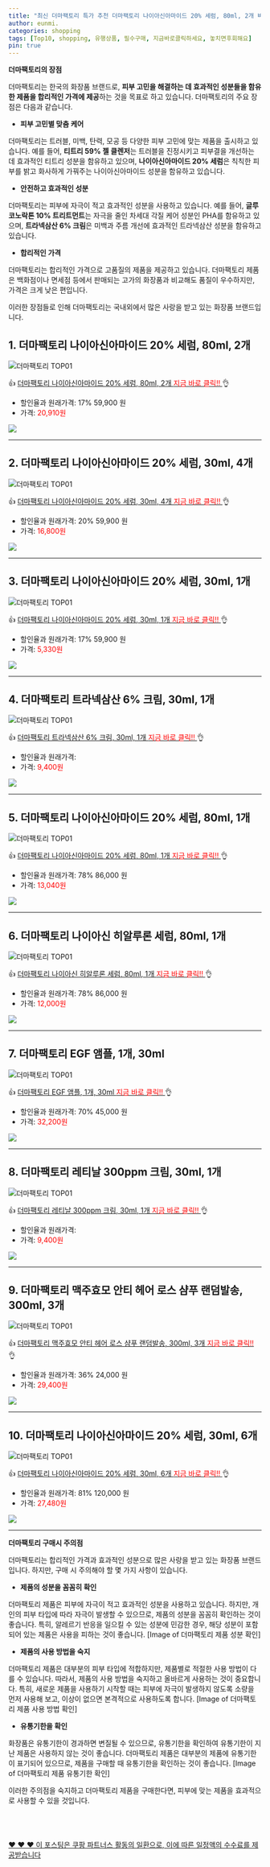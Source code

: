```yaml
---
title: "최신 더마팩토리 특가 추천 더마팩토리 나이아신아마이드 20% 세럼, 80ml, 2개 비교 장점"
author: eunmi.
categories: shopping
tags: [Top10, shopping, 유행상품, 필수구매, 지금바로클릭하세요, 놓치면후회해요]
pin: true
---
```

**더마팩토리의 장점**

더마팩토리는 한국의 화장품 브랜드로, **피부 고민을 해결하는 데 효과적인 성분들을 함유한 제품을 합리적인 가격에 제공**하는 것을 목표로 하고 있습니다. 더마팩토리의 주요 장점은 다음과 같습니다.

* **피부 고민별 맞춤 케어**

더마팩토리는 트러블, 미백, 탄력, 모공 등 다양한 피부 고민에 맞는 제품을 출시하고 있습니다. 예를 들어, **티트리 59% 젤 클렌저**는 트러블을 진정시키고 피부결을 개선하는 데 효과적인 티트리 성분을 함유하고 있으며, **나이아신아마이드 20% 세럼**은 칙칙한 피부를 밝고 화사하게 가꿔주는 나이아신아마이드 성분을 함유하고 있습니다.

* **안전하고 효과적인 성분**

더마팩토리는 피부에 자극이 적고 효과적인 성분을 사용하고 있습니다. 예를 들어, **글루코노락톤 10% 트리트먼트**는 자극을 줄인 차세대 각질 케어 성분인 PHA를 함유하고 있으며, **트라넥삼산 6% 크림**은 미백과 주름 개선에 효과적인 트라넥삼산 성분을 함유하고 있습니다.

* **합리적인 가격**

더마팩토리는 합리적인 가격으로 고품질의 제품을 제공하고 있습니다. 더마팩토리 제품은 백화점이나 면세점 등에서 판매되는 고가의 화장품과 비교해도 품질이 우수하지만, 가격은 크게 낮은 편입니다.

이러한 장점들로 인해 더마팩토리는 국내외에서 많은 사랑을 받고 있는 화장품 브랜드입니다.

   

## 1. 더마팩토리 나이아신아마이드 20% 세럼, 80ml, 2개

![더마팩토리 TOP01](https://thumbnail6.coupangcdn.com/thumbnails/remote/230x230ex/image/vendor_inventory/7643/736916e90d5967f1e88a0e2d761b1c178eee6e1f34c1dc309449d44cd960.jpg)


👍 [더마팩토리 나이아신아마이드 20% 세럼, 80ml, 2개 <font color=red> 지금 바로 클릭!! </font> ](https://link.coupang.com/re/AFFSDP?lptag=AF3617701&subid=GithubCoopas&pageKey=7166913299&traceid=V0-153&itemId=19665434406&vendorItemId=85201751679) 👌 


- 할인율과 원래가격: 17%  59,900   원
- 가격: <span style='color:red'>20,910원</span>

[![](/discount_price.png)](https://link.coupang.com/re/AFFSDP?lptag=AF3617701&subid=GithubCoopas&pageKey=7166913299&traceid=V0-153&itemId=19665434406&vendorItemId=85201751679)

---


   

## 2. 더마팩토리 나이아신아마이드 20% 세럼, 30ml, 4개

![더마팩토리 TOP01](https://thumbnail6.coupangcdn.com/thumbnails/remote/230x230ex/image/retail/images/d0fba2aa-e883-481b-8309-084405d7fc1e3479617347502391133.png)


👍 [더마팩토리 나이아신아마이드 20% 세럼, 30ml, 4개 <font color=red> 지금 바로 클릭!! </font> ](https://link.coupang.com/re/AFFSDP?lptag=AF3617701&subid=GithubCoopas&pageKey=7166913299&traceid=V0-153&itemId=19665433011&vendorItemId=86771111394) 👌 


- 할인율과 원래가격: 20%  59,900   원
- 가격: <span style='color:red'>16,800원</span>

[![](/discount_price.png)](https://link.coupang.com/re/AFFSDP?lptag=AF3617701&subid=GithubCoopas&pageKey=7166913299&traceid=V0-153&itemId=19665433011&vendorItemId=86771111394)

---


   

## 3. 더마팩토리 나이아신아마이드 20% 세럼, 30ml, 1개

![더마팩토리 TOP01](https://thumbnail9.coupangcdn.com/thumbnails/remote/230x230ex/image/retail/images/2023/07/12/16/4/ac706e97-c6dd-4d65-97db-7645ca703c1b.jpg)


👍 [더마팩토리 나이아신아마이드 20% 세럼, 30ml, 1개 <font color=red> 지금 바로 클릭!! </font> ](https://link.coupang.com/re/AFFSDP?lptag=AF3617701&subid=GithubCoopas&pageKey=7166913299&traceid=V0-153&itemId=20231715269&vendorItemId=86558092017) 👌 


- 할인율과 원래가격: 17%  59,900   원
- 가격: <span style='color:red'>5,330원</span>

[![](/discount_price.png)](https://link.coupang.com/re/AFFSDP?lptag=AF3617701&subid=GithubCoopas&pageKey=7166913299&traceid=V0-153&itemId=20231715269&vendorItemId=86558092017)

---


   

## 4. 더마팩토리 트라넥삼산 6% 크림, 30ml, 1개

![더마팩토리 TOP01](https://thumbnail8.coupangcdn.com/thumbnails/remote/230x230ex/image/retail/images/2023/07/12/16/4/1fa66692-c85a-4c7f-91db-415f64757725.jpg)


👍 [더마팩토리 트라넥삼산 6% 크림, 30ml, 1개 <font color=red> 지금 바로 클릭!! </font> ](https://link.coupang.com/re/AFFSDP?lptag=AF3617701&subid=GithubCoopas&pageKey=6310021631&traceid=V0-153&itemId=13092578131&vendorItemId=86557622944) 👌 


- 할인율과 원래가격: 
- 가격: <span style='color:red'>9,400원</span>

[![](/discount_price.png)](https://link.coupang.com/re/AFFSDP?lptag=AF3617701&subid=GithubCoopas&pageKey=6310021631&traceid=V0-153&itemId=13092578131&vendorItemId=86557622944)

---


   

## 5. 더마팩토리 나이아신아마이드 20% 세럼, 80ml, 1개

![더마팩토리 TOP01](https://thumbnail8.coupangcdn.com/thumbnails/remote/230x230ex/image/retail/images/2023/07/18/12/6/07877987-c330-438f-95ec-4b0a64a18acc.jpg)


👍 [더마팩토리 나이아신아마이드 20% 세럼, 80ml, 1개 <font color=red> 지금 바로 클릭!! </font> ](https://link.coupang.com/re/AFFSDP?lptag=AF3617701&subid=GithubCoopas&pageKey=7166913299&traceid=V0-153&itemId=19504204117&vendorItemId=86613261356) 👌 


- 할인율과 원래가격: 78%  86,000   원
- 가격: <span style='color:red'>13,040원</span>

[![](/discount_price.png)](https://link.coupang.com/re/AFFSDP?lptag=AF3617701&subid=GithubCoopas&pageKey=7166913299&traceid=V0-153&itemId=19504204117&vendorItemId=86613261356)

---


   

## 6. 더마팩토리 나이아신 히알루론 세럼, 80ml, 1개

![더마팩토리 TOP01](https://thumbnail9.coupangcdn.com/thumbnails/remote/230x230ex/image/retail/images/2023/07/12/15/6/8f24818d-1545-4e95-ac79-1dd32c7186ee.jpg)


👍 [더마팩토리 나이아신 히알루론 세럼, 80ml, 1개 <font color=red> 지금 바로 클릭!! </font> ](https://link.coupang.com/re/AFFSDP?lptag=AF3617701&subid=GithubCoopas&pageKey=7460977660&traceid=V0-153&itemId=19446728795&vendorItemId=86557607886) 👌 


- 할인율과 원래가격: 78%  86,000   원
- 가격: <span style='color:red'>12,000원</span>

[![](/discount_price.png)](https://link.coupang.com/re/AFFSDP?lptag=AF3617701&subid=GithubCoopas&pageKey=7460977660&traceid=V0-153&itemId=19446728795&vendorItemId=86557607886)

---


   

## 7. 더마팩토리 EGF 앰플, 1개, 30ml

![더마팩토리 TOP01](https://thumbnail8.coupangcdn.com/thumbnails/remote/230x230ex/image/retail/images/2023/07/18/10/1/eb737789-3149-4f9c-9117-0f796077cca0.jpg)


👍 [더마팩토리 EGF 앰플, 1개, 30ml <font color=red> 지금 바로 클릭!! </font> ](https://link.coupang.com/re/AFFSDP?lptag=AF3617701&subid=GithubCoopas&pageKey=7194048277&traceid=V0-153&itemId=18169941174&vendorItemId=86612505572) 👌 


- 할인율과 원래가격: 70%  45,000   원
- 가격: <span style='color:red'>32,200원</span>

[![](/discount_price.png)](https://link.coupang.com/re/AFFSDP?lptag=AF3617701&subid=GithubCoopas&pageKey=7194048277&traceid=V0-153&itemId=18169941174&vendorItemId=86612505572)

---


   

## 8. 더마팩토리 레티날 300ppm 크림, 30ml, 1개

![더마팩토리 TOP01](https://thumbnail8.coupangcdn.com/thumbnails/remote/230x230ex/image/retail/images/2023/07/12/15/0/31b3b017-3f39-473b-8f7e-d614b2babc9c.jpg)


👍 [더마팩토리 레티날 300ppm 크림, 30ml, 1개 <font color=red> 지금 바로 클릭!! </font> ](https://link.coupang.com/re/AFFSDP?lptag=AF3617701&subid=GithubCoopas&pageKey=5848061941&traceid=V0-153&itemId=10169025799&vendorItemId=86557491761) 👌 


- 할인율과 원래가격: 
- 가격: <span style='color:red'>9,400원</span>

[![](/discount_price.png)](https://link.coupang.com/re/AFFSDP?lptag=AF3617701&subid=GithubCoopas&pageKey=5848061941&traceid=V0-153&itemId=10169025799&vendorItemId=86557491761)

---


   

## 9. 더마팩토리 맥주효모 안티 헤어 로스 샴푸 랜덤발송, 300ml, 3개

![더마팩토리 TOP01](https://thumbnail8.coupangcdn.com/thumbnails/remote/230x230ex/image/retail/images/4a1286b7-4ed4-477f-9255-8ec5ccb1969f9077274916257129873.png)


👍 [더마팩토리 맥주효모 안티 헤어 로스 샴푸 랜덤발송, 300ml, 3개 <font color=red> 지금 바로 클릭!! </font> ](https://link.coupang.com/re/AFFSDP?lptag=AF3617701&subid=GithubCoopas&pageKey=7621692394&traceid=V0-153&itemId=20260991707&vendorItemId=87348507629) 👌 


- 할인율과 원래가격: 36%  24,000   원
- 가격: <span style='color:red'>29,400원</span>

[![](/discount_price.png)](https://link.coupang.com/re/AFFSDP?lptag=AF3617701&subid=GithubCoopas&pageKey=7621692394&traceid=V0-153&itemId=20260991707&vendorItemId=87348507629)

---


   

## 10. 더마팩토리 나이아신아마이드 20% 세럼, 30ml, 6개

![더마팩토리 TOP01](https://thumbnail8.coupangcdn.com/thumbnails/remote/230x230ex/image/retail/images/948671c9-bbf5-48da-a51e-3ebf83d64f769145095250828236223.png)


👍 [더마팩토리 나이아신아마이드 20% 세럼, 30ml, 6개 <font color=red> 지금 바로 클릭!! </font> ](https://link.coupang.com/re/AFFSDP?lptag=AF3617701&subid=GithubCoopas&pageKey=7166913299&traceid=V0-153&itemId=19665433097&vendorItemId=86771111450) 👌 


- 할인율과 원래가격: 81%  120,000   원
- 가격: <span style='color:red'>27,480원</span>

[![](/discount_price.png)](https://link.coupang.com/re/AFFSDP?lptag=AF3617701&subid=GithubCoopas&pageKey=7166913299&traceid=V0-153&itemId=19665433097&vendorItemId=86771111450)

---
**더마팩토리 구매시 주의점**

더마팩토리는 합리적인 가격과 효과적인 성분으로 많은 사랑을 받고 있는 화장품 브랜드입니다. 하지만, 구매 시 주의해야 할 몇 가지 사항이 있습니다.

* **제품의 성분을 꼼꼼히 확인**

더마팩토리 제품은 피부에 자극이 적고 효과적인 성분을 사용하고 있습니다. 하지만, 개인의 피부 타입에 따라 자극이 발생할 수 있으므로, 제품의 성분을 꼼꼼히 확인하는 것이 좋습니다. 특히, 알레르기 반응을 일으킬 수 있는 성분에 민감한 경우, 해당 성분이 포함되어 있는 제품은 사용을 피하는 것이 좋습니다.
[Image of 더마팩토리 제품 성분 확인]

* **제품의 사용 방법을 숙지**

더마팩토리 제품은 대부분의 피부 타입에 적합하지만, 제품별로 적절한 사용 방법이 다를 수 있습니다. 따라서, 제품의 사용 방법을 숙지하고 올바르게 사용하는 것이 중요합니다. 특히, 새로운 제품을 사용하기 시작할 때는 피부에 자극이 발생하지 않도록 소량을 먼저 사용해 보고, 이상이 없으면 본격적으로 사용하도록 합니다.
[Image of 더마팩토리 제품 사용 방법 확인]

* **유통기한을 확인**

화장품은 유통기한이 경과하면 변질될 수 있으므로, 유통기한을 확인하여 유통기한이 지난 제품은 사용하지 않는 것이 좋습니다. 더마팩토리 제품은 대부분의 제품에 유통기한이 표기되어 있으므로, 제품을 구매할 때 유통기한을 확인하는 것이 좋습니다.
[Image of 더마팩토리 제품 유통기한 확인]

이러한 주의점을 숙지하고 더마팩토리 제품을 구매한다면, 피부에 맞는 제품을 효과적으로 사용할 수 있을 것입니다.<br><br><br><br><br> [ ❤ ❤ ❤ 이 포스팅은 쿠팡 파트너스 활동의 일환으로, 이에 따른 일정액의 수수료를 제공받습니다](https://link.coupang.com/a/bcEFyh)